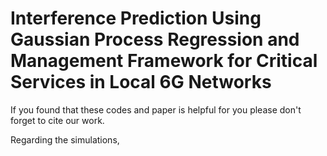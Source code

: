 # Interference Prediction Using Gaussian Process Regression and Management Framework for Critical Services in Local 6G Networks

If you found that these codes and paper is helpful for you please don't forget to cite our work.

Regarding the simulations, 
